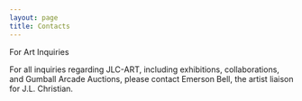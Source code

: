 ```yaml
---
layout: page
title: Contacts
---
```


For Art Inquiries

For all inquiries regarding JLC-ART, including exhibitions, collaborations, and Gumball Arcade Auctions, please contact Emerson Bell, the artist liaison for J.L. Christian.